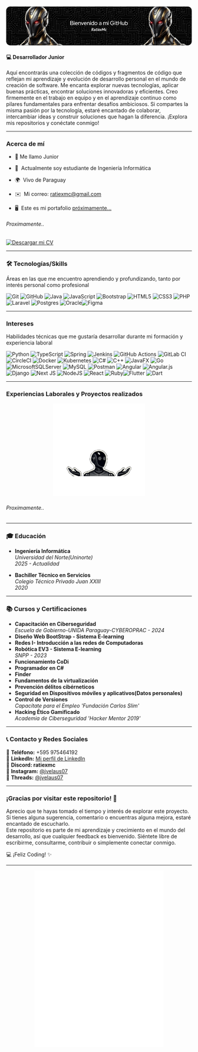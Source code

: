 ![Header](./PortadaGit.png)
#### 💻 **Desarrollador Junior**
Aquí encontrarás una colección de códigos y fragmentos de código que reflejan mi aprendizaje y evolución de desarrollo personal en el mundo de creación de software. Me encanta explorar nuevas tecnologías, aplicar buenas prácticas, encontrar soluciones innovadoras y eficientes.
Creo firmemente en el trabajo en equipo y en el aprendizaje continuo como pilares fundamentales para enfrentar desafíos ambiciosos.
Si compartes la misma pasión por la tecnología, estaré encantado de colaborar, intercambiar ideas y construir soluciones que hagan la diferencia. 
¡Explora mis repositorios y conéctate conmigo!
***
### Acerca de mí
* 👾  Me llamo Junior
* 🧠  Actualmente soy estudiante de Ingeniería Informática 

* 🌍  Vivo de Paraguay

* ✉️  Mi correo: [ratiexmc@gmail.com](https://mail.google.com/mail/u/0/?pli=1#inbox?compose=CllgCJTMXPWxxRwQmmCPJtbFPBqDqHQjlPgqLWNtnWBRKLcrPznVNLvzVWbTjKxlwfTFsfTqbzL)

* 🖥️  Este es mi portafolio [próximamente...]( https://google.com)

###### Proximamente..
[![Descargar mi CV](https://img.shields.io/badge/Descargar%20mi%20CV-%232A2A2A.svg?style=for-the-badge&logo=pdf&logoColor=white)](https://google.com) 

***
### 🛠 Tecnologías/Skills
Áreas en las que me encuentro aprendiendo y profundizando, tanto por interés personal como profesional

![Git](https://img.shields.io/badge/git-%23F05033.svg?style=for-the-badge&logo=git&logoColor=white)
![GitHub](https://img.shields.io/badge/github-%23121011.svg?style=for-the-badge&logo=github&logoColor=white)
![Java](https://img.shields.io/badge/java-%23ED8B00.svg?style=for-the-badge&logo=openjdk&logoColor=white)
![JavaScript](https://img.shields.io/badge/javascript-%23323330.svg?style=for-the-badge&logo=javascript&logoColor=%23F7DF1E) ![Bootstrap](https://img.shields.io/badge/bootstrap-%238511FA.svg?style=for-the-badge&logo=bootstrap&logoColor=white) ![HTML5](https://img.shields.io/badge/html5-%23E34F26.svg?style=for-the-badge&logo=html5&logoColor=white) 
![CSS3](https://img.shields.io/badge/css3-%231572B6.svg?style=for-the-badge&logo=css3&logoColor=white) ![PHP](https://img.shields.io/badge/php-%23777BB4.svg?style=for-the-badge&logo=php&logoColor=white) ![Laravel](https://img.shields.io/badge/laravel-%23FF2D20.svg?style=for-the-badge&logo=laravel&logoColor=white) ![Postgres](https://img.shields.io/badge/postgres-%23316192.svg?style=for-the-badge&logo=postgresql&logoColor=white) ![Oracle](https://img.shields.io/badge/Oracle-F80000?style=for-the-badge&logo=oracle&logoColor=white)![Figma](https://img.shields.io/badge/figma-%23F24E1E.svg?style=for-the-badge&logo=figma&logoColor=white)
***
### Intereses 
Habilidades técnicas que me gustaría desarrollar durante mi formación y experiencia laboral

![Python](https://img.shields.io/badge/python-3670A0?style=for-the-badge&logo=python&logoColor=ffdd54) ![TypeScript](https://img.shields.io/badge/typescript-%23007ACC.svg?style=for-the-badge&logo=typescript&logoColor=white) ![Spring](https://img.shields.io/badge/spring-%236DB33F.svg?style=for-the-badge&logo=spring&logoColor=white)  ![Jenkins](https://img.shields.io/badge/jenkins-%232C5263.svg?style=for-the-badge&logo=jenkins&logoColor=white) ![GitHub Actions](https://img.shields.io/badge/github%20actions-%232671E5.svg?style=for-the-badge&logo=githubactions&logoColor=white)  ![GitLab CI](https://img.shields.io/badge/gitlab%20ci-%23181717.svg?style=for-the-badge&logo=gitlab&logoColor=white) ![CircleCI](https://img.shields.io/badge/circle%20ci-%23161616.svg?style=for-the-badge&logo=circleci&logoColor=white) ![Docker](https://img.shields.io/badge/docker-%230db7ed.svg?style=for-the-badge&logo=docker&logoColor=white) ![Kubernetes](https://img.shields.io/badge/kubernetes-%23326ce5.svg?style=for-the-badge&logo=kubernetes&logoColor=white)   ![C#](https://img.shields.io/badge/c%23-%23239120.svg?style=for-the-badge&logo=csharp&logoColor=white)
![C++](https://img.shields.io/badge/c++-%2300599C.svg?style=for-the-badge&logo=c%2B%2B&logoColor=white) ![JavaFX](https://img.shields.io/badge/javafx-%23FF0000.svg?style=for-the-badge&logo=javafx&logoColor=white) ![Go](https://img.shields.io/badge/go-%2300ADD8.svg?style=for-the-badge&logo=go&logoColor=white) ![MicrosoftSQLServer](https://img.shields.io/badge/Microsoft%20SQL%20Server-CC2927?style=for-the-badge&logo=microsoft%20sql%20server&logoColor=white) ![MySQL](https://img.shields.io/badge/mysql-4479A1.svg?style=for-the-badge&logo=mysql&logoColor=white) 
![Postman](https://img.shields.io/badge/Postman-FF6C37?style=for-the-badge&logo=postman&logoColor=white)
 ![Angular](https://img.shields.io/badge/angular-%23DD0031.svg?style=for-the-badge&logo=angular&logoColor=white)
![Angular.js](https://img.shields.io/badge/angular.js-%23E23237.svg?style=for-the-badge&logo=angularjs&logoColor=white) ![Django](https://img.shields.io/badge/django-%23092E20.svg?style=for-the-badge&logo=django&logoColor=white) ![Next JS](https://img.shields.io/badge/Next-black?style=for-the-badge&logo=next.js&logoColor=white)
![NodeJS](https://img.shields.io/badge/node.js-6DA55F?style=for-the-badge&logo=node.js&logoColor=white)
![React](https://img.shields.io/badge/react-%2320232a.svg?style=for-the-badge&logo=react&logoColor=%2361DAFB) ![Ruby](https://img.shields.io/badge/ruby-%23CC342D.svg?style=for-the-badge&logo=ruby&logoColor=white)![Flutter](https://img.shields.io/badge/Flutter-%2302569B.svg?style=for-the-badge&logo=Flutter&logoColor=white)
![Dart](https://img.shields.io/badge/dart-%230175C2.svg?style=for-the-badge&logo=dart&logoColor=white) 


 ***
### Experiencias Laborales y Proyectos realizados
<p align="center">
  <img src="./robot.gif" alt="Descripción del GIF" width="250">
</p>


###### Proximamente.. 
***
### 🎓 Educación
- **Ingeniería Informática**  
  *Universidad del Norte(Uninorte)*  
  *2025 - Actualidad*

- **Bachiller Técnico en Servicios**  
  *Colegio Técnico Privado Juan XXIII*  
  *2020*

***
### 📚 Cursos y Certificaciones
- **Capacitación en Ciberseguridad**  
  *Escuela de Gobierno-UNIDA Paraguay-CYBEROPRAC - 2024*
- **Diseño Web BootStrap - Sistema E-learning**  
- **Redes I- Introducción a las redes de Computadoras**  
- **Robótica EV3 - Sistema E-learning**  
  *SNPP - 2023*
- **Funcionamiento CoDi**  
- **Programador en C#**  
- **Finder**
- **Fundamentos de la virtualización**
- **Prevención délitos cibérneticos**
- **Seguridad en Dispositivos móviles y aplicativos(Datos personales)**
- **Control de Versiones**        
  *Capacítate para el Empleo 'Fundación Carlos Slim'*
- **Hacking Ético Gamificado**  
  *Academia de Ciberseguridad 'Hacker Mentor 2019'*
***
### 📞 Contacto y Redes Sociales  

📱 **Teléfono:** +595 975464192  
🔗 **LinkedIn:** [Mi perfil de LinkedIn](https://www.linkedin.com/in/junior-vela%C3%BAstegui-6054b0350/)    
💬 **Discord: ratiexmc**   
📸 **Instagram:** [@jvelaus07](https://www.instagram.com/jvelaus07/)  
🧵 **Threads:** [@jvelaus07](https://www.threads.net/@jvelaus07)  
***
### ¡Gracias por visitar este repositorio! 🚀  
Aprecio que te hayas tomado el tiempo y interés de explorar este proyecto. 
Si tienes alguna sugerencia, comentario o encuentras alguna mejora, estaré encantado de escucharlo.  
Este repositorio es parte de mi aprendizaje y crecimiento en el mundo del desarrollo, así que cualquier feedback es bienvenido. Siéntete libre de escribirme, consultarme, contribuir o simplemente conectar conmigo. 

💻 ¡Feliz Coding! ✨
***
<p align="center">
  <img src="./robot2.gif" alt="Descripción del GIF" width="350">
</p>
